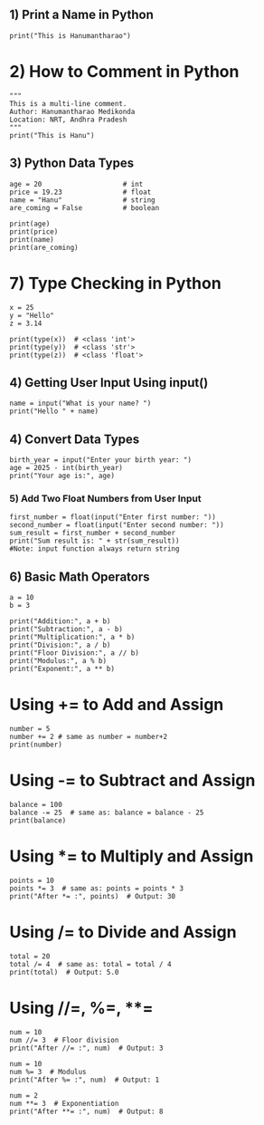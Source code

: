 ## 1) Print a Name in Python
```
print("This is Hanumantharao")
```
# 2) How to Comment in Python
```
"""
This is a multi-line comment.
Author: Hanumantharao Medikonda
Location: NRT, Andhra Pradesh
"""
print("This is Hanu")
```
## 3) Python Data Types
```
age = 20                    # int
price = 19.23               # float
name = "Hanu"               # string
are_coming = False          # boolean

print(age)
print(price)
print(name)
print(are_coming)
```

# 7) Type Checking in Python
```
x = 25
y = "Hello"
z = 3.14

print(type(x))  # <class 'int'>
print(type(y))  # <class 'str'>
print(type(z))  # <class 'float'>
```
## 4)  Getting User Input Using input()
```
name = input("What is your name? ")
print("Hello " + name)

```
## 4) Convert Data Types
```
birth_year = input("Enter your birth year: ")
age = 2025 - int(birth_year)
print("Your age is:", age)
```
### 5) Add Two Float Numbers from User Input
```
first_number = float(input("Enter first number: "))
second_number = float(input("Enter second number: "))
sum_result = first_number + second_number
print("Sum result is: " + str(sum_result))
#Note: input function always return string
```
## 6) Basic Math Operators
```
a = 10
b = 3

print("Addition:", a + b)
print("Subtraction:", a - b)
print("Multiplication:", a * b)
print("Division:", a / b)
print("Floor Division:", a // b)
print("Modulus:", a % b)
print("Exponent:", a ** b)
```

# Using += to Add and Assign
```
number = 5 
number += 2 # same as number = number+2
print(number)
```
# Using -= to Subtract and Assign
```
balance = 100
balance -= 25  # same as: balance = balance - 25
print(balance)
```
# Using *= to Multiply and Assign
```
points = 10
points *= 3  # same as: points = points * 3
print("After *= :", points)  # Output: 30
```
# Using /= to Divide and Assign
```
total = 20
total /= 4  # same as: total = total / 4
print(total)  # Output: 5.0
```
# Using //=, %=, **=
```
num = 10
num //= 3  # Floor division
print("After //= :", num)  # Output: 3

num = 10
num %= 3  # Modulus
print("After %= :", num)  # Output: 1

num = 2
num **= 3  # Exponentiation
print("After **= :", num)  # Output: 8
```